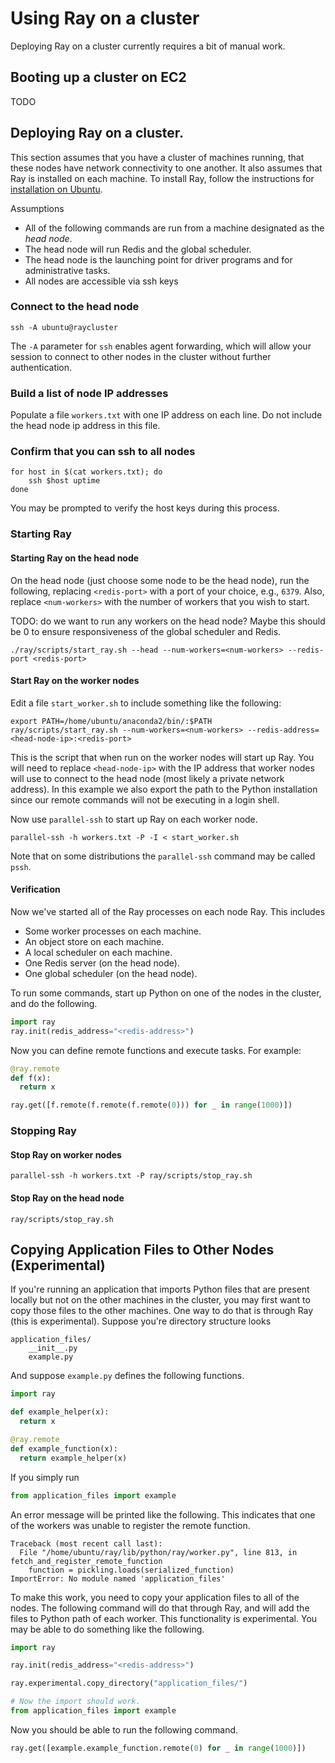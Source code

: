 # Using Ray on a cluster

Deploying Ray on a cluster currently requires a bit of manual work.

## Booting up a cluster on EC2

TODO

## Deploying Ray on a cluster.

This section assumes that you have a cluster of machines running, that these nodes
have network connectivity to one another. It also assumes that Ray is installed
on each machine. To install Ray, follow the instructions for [installation on
Ubuntu](install-on-ubuntu.md).

Assumptions

* All of the following commands are run from a machine designated as
the _head node_.
* The head node will run Redis and the global scheduler.
* The head node is the launching point for driver programs and for administrative tasks.
* All nodes are accessible via ssh keys

### Connect to the head node

```
ssh -A ubuntu@raycluster
```

The `-A` parameter for `ssh` enables agent forwarding, which will allow your session to connect to other nodes in the cluster without further authentication.

### Build a list of node IP addresses

Populate a file `workers.txt` with one IP address on each line.
Do not include the head node ip address in this file.

### Confirm that you can ssh to all nodes
```
for host in $(cat workers.txt); do
	ssh $host uptime
done
```

You may be prompted to verify the host keys during this process.

### Starting Ray

#### Starting Ray on the head node

On the head node (just choose some node to be the head node), run the following,
replacing `<redis-port>` with a port of your choice, e.g., `6379`.
Also, replace `<num-workers>` with the number of workers that you wish to start.

TODO: do we want to run any workers on the head node? Maybe this should be 0 to ensure responsiveness of the global scheduler and Redis.

```
./ray/scripts/start_ray.sh --head --num-workers=<num-workers> --redis-port <redis-port>
```

#### Start Ray on the worker nodes

Edit a file `start_worker.sh` to include something like the following:

```
export PATH=/home/ubuntu/anaconda2/bin/:$PATH
ray/scripts/start_ray.sh --num-workers=<num-workers> --redis-address=<head-node-ip>:<redis-port>
```

This is the script that when run on the worker nodes will start up Ray.
You will need to replace `<head-node-ip>` with the IP address that worker nodes will
use to connect to the head node (most likely a private network address).
In this example we also export the path to the Python installation since our remote
commands will not be executing in a login shell.

Now use `parallel-ssh` to start up Ray on each worker node.

```
parallel-ssh -h workers.txt -P -I < start_worker.sh
```

Note that on some distributions the `parallel-ssh` command may be called `pssh`.

#### Verification

Now we've started all of the Ray processes on each node Ray. This includes

- Some worker processes on each machine.
- An object store on each machine.
- A local scheduler on each machine.
- One Redis server (on the head node).
- One global scheduler (on the head node).

To run some commands, start up Python on one of the nodes in the cluster, and do
the following.

```python
import ray
ray.init(redis_address="<redis-address>")
```

Now you can define remote functions and execute tasks. For example:

```python
@ray.remote
def f(x):
  return x

ray.get([f.remote(f.remote(f.remote(0))) for _ in range(1000)])
```


### Stopping Ray

#### Stop Ray on worker nodes

```
parallel-ssh -h workers.txt -P ray/scripts/stop_ray.sh
```

#### Stop Ray on the head node

```
ray/scripts/stop_ray.sh
```


## Copying Application Files to Other Nodes (Experimental)

If you're running an application that imports Python files that are present
locally but not on the other machines in the cluster, you may first want to copy
those files to the other machines. One way to do that is through Ray (this is
experimental). Suppose you're directory structure looks

```
application_files/
    __init__.py
    example.py
```

And suppose `example.py` defines the following functions.

```python
import ray

def example_helper(x):
  return x

@ray.remote
def example_function(x):
  return example_helper(x)
```

If you simply run

```python
from application_files import example
```

An error message will be printed like the following. This indicates that one of
the workers was unable to register the remote function.

```
Traceback (most recent call last):
  File "/home/ubuntu/ray/lib/python/ray/worker.py", line 813, in fetch_and_register_remote_function
    function = pickling.loads(serialized_function)
ImportError: No module named 'application_files'
```

To make this work, you need to copy your application files to all of the nodes.
The following command will do that through Ray, and will add the files to Python
path of each worker. This functionality is experimental. You may be able to do
something like the following.

```python
import ray

ray.init(redis_address="<redis-address>")

ray.experimental.copy_directory("application_files/")

# Now the import should work.
from application_files import example
```

Now you should be able to run the following command.

```python
ray.get([example.example_function.remote(0) for _ in range(1000)])
```
